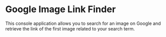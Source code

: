 # Google Image Link Finder

This console application allows you to search for an image on Google and retrieve the link of the first image related to your search term. 
